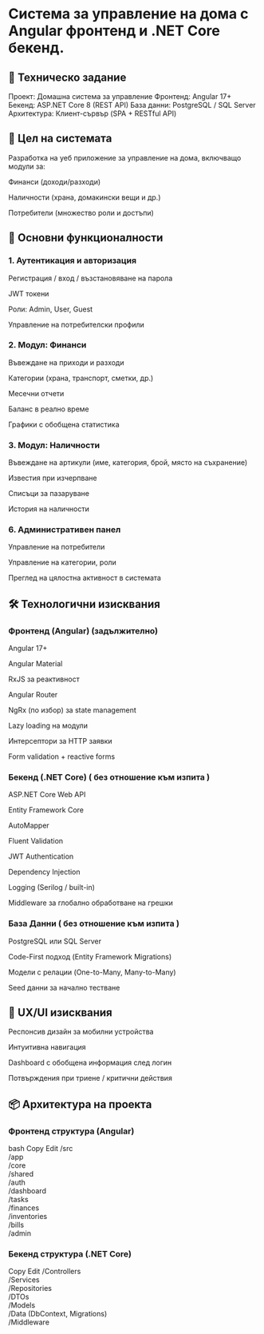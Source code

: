 # Система за управление на дома с Angular фронтенд и .NET Core бекенд.

## 📝 Техническо задание
Проект: Домашна система за управление
Фронтенд: Angular 17+
Бекенд: ASP.NET Core 8 (REST API)
База данни: PostgreSQL / SQL Server
Архитектура: Клиент-сървър (SPA + RESTful API)

## 🎯 Цел на системата
Разработка на уеб приложение за управление на дома, включващо модули за:

Финанси (доходи/разходи)

Наличности (храна, домакински вещи и др.)

Потребители (множество роли и достъпи)

## 🔧 Основни функционалности
### 1. Аутентикация и авторизация
Регистрация / вход / възстановяване на парола

JWT токени

Роли: Admin, User, Guest

Управление на потребителски профили

### 2. Модул: Финанси
Въвеждане на приходи и разходи

Категории (храна, транспорт, сметки, др.)

Месечни отчети

Баланс в реално време

Графики с обобщена статистика

### 3. Модул: Наличности
Въвеждане на артикули (име, категория, брой, място на съхранение)

Известия при изчерпване

Списъци за пазаруване

История на наличности

### 6. Административен панел
Управление на потребители

Управление на категории, роли

Преглед на цялостна активност в системата

## 🛠️ Технологични изисквания
### Фронтенд (Angular) (задължително)
Angular 17+

Angular Material

RxJS за реактивност

Angular Router

NgRx (по избор) за state management

Lazy loading на модули

Интерсептори за HTTP заявки

Form validation + reactive forms

### Бекенд (.NET Core) ( без отношение към изпита )
ASP.NET Core Web API

Entity Framework Core

AutoMapper

Fluent Validation

JWT Authentication

Dependency Injection

Logging (Serilog / built-in)

Middleware за глобално обработване на грешки

### База Данни ( без отношение към изпита )
PostgreSQL или SQL Server

Code-First подход (Entity Framework Migrations)

Модели с релации (One-to-Many, Many-to-Many)

Seed данни за начално тестване

## 📱 UX/UI изисквания
Респонсив дизайн за мобилни устройства

Интуитивна навигация

Dashboard с обобщена информация след логин

Потвърждения при триене / критични действия

## 📦 Архитектура на проекта
### Фронтенд структура (Angular)
bash
Copy
Edit
/src  
  /app  
    /core  
    /shared  
    /auth  
    /dashboard  
    /tasks  
    /finances  
    /inventories  
    /bills  
    /admin  
### Бекенд структура (.NET Core)
Copy
Edit
/Controllers  
/Services  
/Repositories  
/DTOs  
/Models  
/Data (DbContext, Migrations)  
/Middleware  

